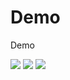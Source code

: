 # Demo
Demo

<img src="blob/master/tree/master/Images/myimage.jpg">
<img src="tree/master/Images/myimage.jpg">
<img src="images/myimage.jpg">
